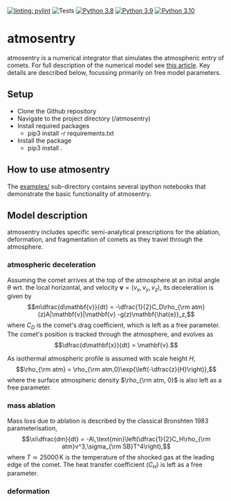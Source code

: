 [![linting: pylint](https://img.shields.io/badge/linting-pylint-yellowgreen)](https://github.com/PyCQA/pylint)
![Tests](https://github.com/richard17a/atmosentry/actions/workflows/python-package.yml/badge.svg)
[![Python 3.8](https://img.shields.io/badge/python-3.8-blue.svg)](https://www.python.org/downloads/release/python-360/) 
[![Python 3.9](https://img.shields.io/badge/python-3.9-red.svg)](https://www.python.org/downloads/release/python-360/) 
[![Python 3.10](https://img.shields.io/badge/python-3.10-green.svg)](https://www.python.org/downloads/release/python-360/)

# atmosentry

atmosentry is a numerical integrator that simulates the atmospheric entry of comets. For full description of the numerical model see [this article](https://). Key details are described below, focussing primarily on free model parameters.

## Setup

- Clone the Github repository
- Navigate to the project directory (/atmosentry)
- Install required packages
    - pip3 install -r requirements.txt
- Install the package
    - pip3 install .

## How to use atmosentry

The [examples/](./examples/) sub-directory contains several ipython notebooks that demonstrate the basic functionality of atmosentry.


## Model description

atmosentry includes specific semi-analytical prescriptions for the ablation, deformation, and fragmentation of comets as they travel through the atmosphere.


### atmospheric deceleration

Assuming the comet arrives at the top of the atmosphere at an initial angle $\theta$ wrt. the local horizontal, and velocity $\mathbf{v}=(v_x,v_y,v_z)$, its deceleration is given by
$$m\dfrac{d\mathbf{v}}{dt} = -\dfrac{1}{2}C_D\rho_{\rm atm}(z)A|\mathbf{v}|\mathbf{v} -g(z)\mathbf{\hat{e}}_z,$$
where $C_D$ is the comet's drag coefficient, which is left as a free parameter. The comet's position is tracked through the atmosphere, and evolves as
$$\dfrac{d\mathbf{x}}{dt} = \mathbf{v}.$$

As isothermal atmospheric profile is assumed with scale height $H$,
$$\rho_{\rm atm} = \rho_{\rm atm,0}\exp{\left(-\dfrac{z}{H}\right)},$$
where the surface atmospheric density $\rho_{\rm atm, 0}$ is also left as a free parameter.

### mass ablation

Mass loss due to ablation is described by the classical Bronshten 1983 parameterisation,
$$\xi\dfrac{dm}{dt} = -A\,\text{min}\left(\dfrac{1}{2}C_H\rho_{\rm atm}v^3,\sigma_{\rm SB}T^4\right),$$
where $T\simeq25000\,$K is the temperature of the shocked gas at the leading edge of the comet. The heat transfer coefficient ($C_H$) is left as a free parameter.


### deformation